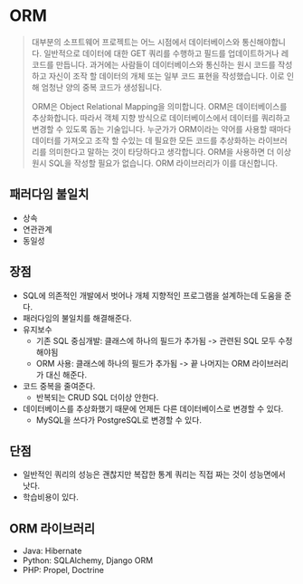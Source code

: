 # ORM

> 대부분의 소프트웨어 프로젝트는 어느 시점에서 데이터베이스와 통신해야합니다. 일반적으로 데이터에 대한 GET 쿼리를 수행하고 필드를 업데이트하거나 레코드를 만듭니다. 과거에는 사람들이 데이터베이스와 통신하는 원시 코드를 작성하고 자신이 조작 할 데이터의 개체 또는 일부 코드 표현을 작성했습니다. 이로 인해 엄청난 양의 중복 코드가 생성됩니다.
>
> ORM은 Object Relational Mapping을 의미합니다. ORM은 데이터베이스를 추상화합니다. 따라서 객체 지향 방식으로 데이터베이스에서 데이터를 쿼리하고 변경할 수 있도록 돕는 기술입니다. 누군가가 ORM이라는 약어를 사용할 때마다 데이터를 가져오고 조작 할 수있는 데 필요한 모든 코드를 추상화하는 라이브러리를 의미한다고 말하는 것이 타당하다고 생각합니다. ORM을 사용하면 더 이상 원시 SQL을 작성할 필요가 없습니다. ORM 라이브러리가 이를 대신합니다.



## 패러다임 불일치

* 상속
* 연관관계
* 동일성



## 장점

* SQL에 의존적인 개발에서 벗어나 개체 지향적인 프로그램을 설계하는데 도움을 준다.
* 패러다임의 불일치를 해결해준다.
* 유지보수
  * 기존 SQL 중심개발: 클래스에 하나의 필드가 추가됨 -> 관련된 SQL 모두 수정해야됨
  * ORM 사용: 클래스에 하나의 필드가 추가됨 -> 끝 나머지는 ORM 라이브러리가 대신 해준다.
* 코드 중복을 줄여준다.
  * 반복되는 CRUD SQL 더이상 안한다.
* 데이터베이스를 추상화했기 때문에 언제든 다른 데이터베이스로 변경할 수 있다.
  * MySQL을 쓰다가 PostgreSQL로 변경할 수 있다.



## 단점

* 일반적인 쿼리의 성능은 괜찮지만 복잡한 통계 쿼리는 직접 짜는 것이 성능면에서 낫다.
* 학습비용이 있다.



## ORM 라이브러리

* Java: Hibernate
* Python: SQLAlchemy, Django ORM
* PHP: Propel, Doctrine